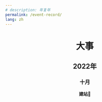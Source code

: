 ```yaml
---
# description: 年复年
permalink: /event-record/
lang: zh
---
```

<h1 style="text-align:center;">大事</h1>

<h2 style="text-align:center;">2022年</h2>

<h3 style="text-align:center;">十月</h3>

<p style="text-align:center;font-weight:bold;">建站🥳</p>
